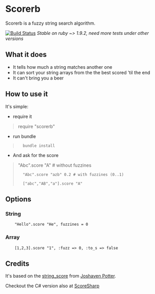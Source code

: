 # Scorerb
Scorerb is a fuzzy string search algorithm.



[![Build Status](https://secure.travis-ci.org/bltavares/ScoreRb.png)](http://travis-ci.org/bltavares/ScoreRb)
_Stable on ruby ~> 1.9.2, need more tests under other versions_

## What it does

 * It tells how much a string matches another one
 * It can sort your string arrays from the the best scored 'til the end
 * It can't bring you a beer

## How to use it

It's simple:

 * require it

>	require "scorerb"

 * run bundle

>       bundle install


 * And ask for the score

> 
>	"Abc".score "A" # without fuzzines
>       
>       "Abc".score "azb" 0.2 # with fuzzines (0..1)
>       
>       ["abc","AB","a"].score "A"
> 

## Options

### String
        "Hello".score "He", fuzzines = 0 

### Array
        [1,2,3].score "1", :fuzz => 0, :to_s => false 

## Credits

It's based on the [string_score](https://github.com/joshaven/string_score) from [Joshaven Potter](https://github.com/joshaven/).

Checkout the C# version also at [ScoreSharp](http://github.com/bltavares/scoresharp)

